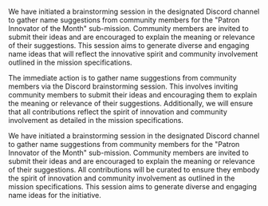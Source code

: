 

We have initiated a brainstorming session in the designated Discord channel to gather name suggestions from community members for the "Patron Innovator of the Month" sub-mission. Community members are invited to submit their ideas and are encouraged to explain the meaning or relevance of their suggestions. This session aims to generate diverse and engaging name ideas that will reflect the innovative spirit and community involvement outlined in the mission specifications.

The immediate action is to gather name suggestions from community members via the Discord brainstorming session. This involves inviting community members to submit their ideas and encouraging them to explain the meaning or relevance of their suggestions. Additionally, we will ensure that all contributions reflect the spirit of innovation and community involvement as detailed in the mission specifications.

We have initiated a brainstorming session in the designated Discord channel to gather name suggestions from community members for the "Patron Innovator of the Month" sub-mission. Community members are invited to submit their ideas and are encouraged to explain the meaning or relevance of their suggestions. All contributions will be curated to ensure they embody the spirit of innovation and community involvement as outlined in the mission specifications. This session aims to generate diverse and engaging name ideas for the initiative.